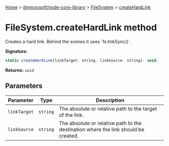 [Home](./index) &gt; [@microsoft/node-core-library](./node-core-library.md) &gt; [FileSystem](./node-core-library.filesystem.md) &gt; [createHardLink](./node-core-library.filesystem.createhardlink.md)

# FileSystem.createHardLink method

Creates a hard link. Behind the scenes it uses \`fs.linkSync()\`.

**Signature:**
```javascript
static createHardLink(linkTarget: string, linkSource: string): void;
```
**Returns:** `void`

## Parameters

|  Parameter | Type | Description |
|  --- | --- | --- |
|  `linkTarget` | `string` | The absolute or relative path to the target of the link. |
|  `linkSource` | `string` | The absolute or relative path to the destination where the link should be created. |

